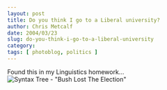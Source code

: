 ```yaml
---
layout: post
title: Do you think I go to a Liberal university?
author: Chris Metcalf
date: 2004/03/23
slug: do-you-think-i-go-to-a-liberal-university
category: 
tags: [ photoblog, politics ]
---
```


Found this in my Linguistics homework...
<img src="/uploads//Set85_03.jpg" alt="Syntax Tree - &quot;Bush Lost The Election&quot;" />

